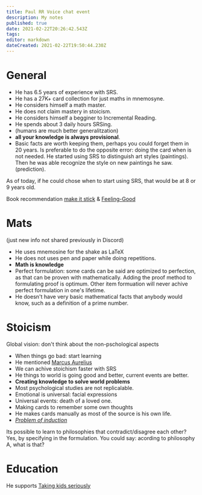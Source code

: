 ```yaml
---
title: Paul RR Voice chat event
description: My notes
published: true
date: 2021-02-22T20:26:42.543Z
tags: 
editor: markdown
dateCreated: 2021-02-22T19:50:44.230Z
---
```


# General
- He has 6.5 years of experience with SRS.
- He has a 27K+ card collection for just maths in mnemosyne.
- He considers himself a math master.
- He does not claim mastery in stoicism.
- He considers himself a begginer to Incremental Reading.
- He spends about 3 daily hours SRSing.
- (humans are much better generalitzation)
- **all your knowledge is always provisional**.
- Basic facts are worth keeping them, perhaps you could forget them in 20 years. Is preferable to do the opposite error: doing the card when is not needed. 
He started using SRS to distinguish art styles (paintings). Then he was able recognize the style on new paintings he saw. (prediction). 	


As of today, if he could chose when to start using SRS, that would be at 8 or 9 years old.

Book recommendation [make it stick](https://books.google.es/books/about/Make_It_Stick.html?id=oneWAwAAQBAJ&printsec=frontcover&source=kp_read_button&redir_esc=y#v=onepage&q&f=false) & [Feeling-Good](https://www.amazon.co.uk/Feeling-Good-New-Mood-Therapy/dp/0380810336)

# Mats
(just new info not shared previously in Discord)
- He uses mnemosine for the shake as LaTeX
- He does not uses pen and paper while doing repetitions.
- **Math is knowledge**
- Perfect formulation: some cards can be said are optimized to perfection, as that can be proven with mathematically. Adding the proof method to formulating proof is optimum. Other item formuation will never achive perfect formulation in one's lifetime.
- He doesn't have very basic mathematical facts that anybody would know, such as a definition of a prime number.

# Stoicism



Global vision: don't think about the non-pschological aspects
- When things go bad: start learning
- He mentioned [Marcus Aurelius](https://en.wikipedia.org/wiki/Marcus_Aurelius)
- We can achive stoichism faster with SRS
- He things to world is going good and better, current events are better.
- **Creating knowledge to solve world problems**
- Most psychological studies are not replicalable.
- Emotional is universal: facial expressions
- Universal events: death of a loved one.
- Making cards to remember some own thoughts 
- He makes cards manually as most of the source is his own life.
- [*Problem of induction*](https://en.wikipedia.org/wiki/Problem_of_induction)

Its possible to learn to philosophies that contradict/disagree each other?
Yes, by specifying in the formulation. You could say: acording to philosophy A, what is that?


# Education

He supports [Taking kids seriously](https://en.wikipedia.org/wiki/Taking_Children_Seriously)